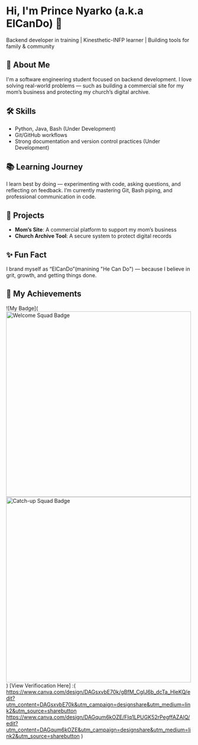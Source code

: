 # Hi, I'm Prince Nyarko (a.k.a ElCanDo) 👋  
Backend developer in training | Kinesthetic-INFP learner | Building tools for family & community

## 🌱 About Me  
I'm a software engineering student focused on backend development. I love solving real-world problems — such as building a commercial site for my mom’s business and protecting my church’s digital archive.



## 🛠️ Skills  
- Python, Java, Bash (Under Development)
- Git/GitHub workflows 
- Strong documentation and version control practices (Under Development)

## 📚 Learning Journey  
I learn best by doing — experimenting with code, asking questions, and reflecting on feedback. I’m currently mastering Git, Bash piping, and professional communication in code.

## 🎯 Projects  
- **Mom’s Site**: A commercial platform to support my mom’s business  
- **Church Archive Tool**: A secure system to protect digital records

## ✨ Fun Fact  
I brand myself as “ElCanDo”(manining "He Can Do") — because I believe in grit, growth, and getting things done.
## 🏅 My Achievements
![My Badge](
<img width="500" height="500" alt="Welcome Squad Badge" src="https://github.com/user-attachments/assets/a6166400-9ee4-4b91-945e-867bfbc8ab20" />
<img width="500" height="500" alt="Catch-up Squad Badge" src="https://github.com/user-attachments/assets/a9311c64-59ee-4857-b4f6-3109a79bcb3d" />
)
[View Verifiocation Here] :(
https://www.canva.com/design/DAGsxvbE70k/gBfM_CgIJ6b_dcTa_HleKQ/edit?utm_content=DAGsxvbE70k&utm_campaign=designshare&utm_medium=link2&utm_source=sharebutton
https://www.canva.com/design/DAGqum6kOZE/FIq1LPUGK52rPegffAZAIQ/edit?utm_content=DAGqum6kOZE&utm_campaign=designshare&utm_medium=link2&utm_source=sharebutton
)

